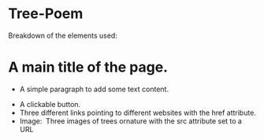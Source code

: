 # Tree-Poem
Breakdown of the elements used: 

<h1> A main title of the page.</h1>
<ul>
<li><Paragraph: <p> A simple paragraph to add some text content.</p> 
<li><Button: <button> A clickable button.</Button>
<li><Anchor: <a> Three different links pointing to different websites with the href attribute.
<li>Image: <img> Three images of trees ornature with the src attribute set to a URL
</ul>
